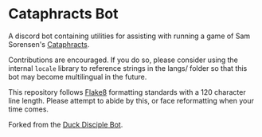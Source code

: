 # Cataphracts Bot

A discord bot containing utilities for assisting with running a game of Sam Sorensen's [Cataphracts](https://samsorensen.blot.im/cataphracts-design-diary-1).

Contributions are encouraged. If you do so, please consider using the internal `locale` library to reference strings in the langs/ folder so that this bot may become multilingual in the future.

This repository follows [Flake8](https://www.flake8rules.com) formatting standards with a 120 character line length. Please attempt to abide by this, or face reformatting when your time comes.

Forked from the [Duck Disciple Bot](https://github.com/Nyhilo/Duck-Disciple-Bot).
